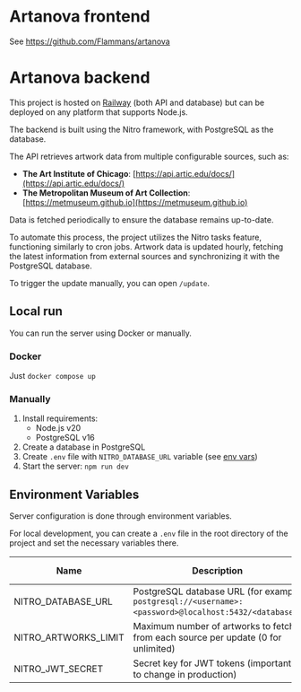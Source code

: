 # Artanova frontend

See https://github.com/Flammans/artanova

# Artanova backend

This project is hosted on [Railway](https://railway.app/) (both API and database)
but can be deployed on any platform that supports Node.js.

The backend is built using the Nitro framework, with PostgreSQL as the database.

The API retrieves artwork data from multiple configurable sources, such as:
- **The Art Institute of Chicago**: [https://api.artic.edu/docs/](https://api.artic.edu/docs/)
- **The Metropolitan Museum of Art Collection**: [https://metmuseum.github.io](https://metmuseum.github.io)

Data is fetched periodically to ensure the database remains up-to-date.

To automate this process, the project utilizes the Nitro tasks feature,
functioning similarly to cron jobs.
Artwork data is updated hourly,
fetching the latest information from external sources
and synchronizing it with the PostgreSQL database.

To trigger the update manually, you can open `/update`.

## Local run

You can run the server using Docker or manually.

### Docker

Just
`docker compose up`

### Manually

1. Install requirements:
    - Node.js v20
    - PostgreSQL v16
2. Create a database in PostgreSQL
3. Create
   `.env` file with
   `NITRO_DATABASE_URL` variable
   (see [env vars](#environment-variables))
4. Start the server:
   `npm run dev`

## Environment Variables

Server configuration is done through environment variables.

For local development,
you can create a
`.env` file in the root directory of the project
and set the necessary variables there.

| Name                 | Description                                                                                          | Default Value |
|----------------------|------------------------------------------------------------------------------------------------------|---------------|
| NITRO_DATABASE_URL   | PostgreSQL database URL (for example `postgresql://<username>:<password>@localhost:5432/<database>`) |               |
| NITRO_ARTWORKS_LIMIT | Maximum number of artworks to fetch from each source per update (0 for unlimited)                    | `100`         |
| NITRO_JWT_SECRET     | Secret key for JWT tokens (important to change in production)                                        | `secret`      |
